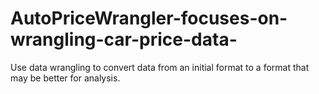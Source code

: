 # AutoPriceWrangler-focuses-on-wrangling-car-price-data-
Use data wrangling to convert data from an initial format to a format that may be better for analysis.
